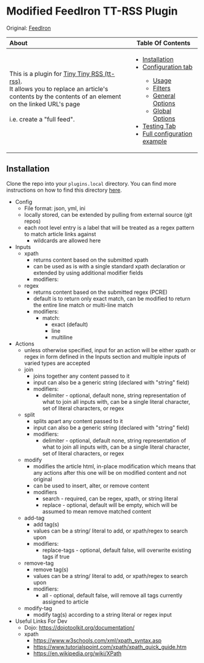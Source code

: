 # Modified FeedIron TT-RSS Plugin
Original: [FeedIron](https://github.com/feediron/ttrss_plugin-feediron)

About |Table Of Contents
 :---- | --------
This is a plugin for [Tiny Tiny RSS (tt-rss)](https://tt-rss.org/).<br>It allows you to replace an article's contents by the contents of an element on the linked URL's page<br><br>i.e. create a "full feed".<br><br>|<ul><li>[Installation](#installation)</li><li>[Configuration tab](#configuration-tab)</li><ul><li>[Usage](#usage)</li><li>[Filters](#filters)</li><li>[General Options](#general-options)</li><li>[Global Options](#global-options)</li></ul><li>[Testing Tab](#testing-tab)</li><li>[Full configuration example](#full-configuration-example)</li></ul>

## Installation

Clone the repo into your `plugins.local` directory. You can find more instructions on how to find this directory [here](https://git.tt-rss.org/fox/ttrss-docker-compose/wiki#how-do-i-add-plugins-and-themes).

- Config
    - File format: json, yml, ini
    - locally stored, can be extended by pulling from external source (git repos)
    - each root level entry is a label that will be treated as a regex pattern to match article links against
        - wildcards are allowed here
- Inputs
    - xpath
        - returns content based on the submitted xpath
        - can be used as is with a single standard xpath declaration or extended by using additional modifier fields
        - modifiers:
    - regex
        - returns content based on the submitted regex (PCRE)
        - default is to return only exact match, can be modified to return the entire line match or multi-line match
        - modifiers:
            - match:
                - exact (default)
                - line
                - multiline
- Actions
    - unless otherwise specified, input for an action will be either xpath or regex in form defined in the Inputs section and multiple inputs of varied types are accepted
    - join
        - joins together any content passed to it
        - input can also be a generic string (declared with "string" field)
        - modifiers:
            - delimiter - optional, default none, string representation of what to join all inputs with, can be a single literal character, set of literal characters, or regex
    - split
        - splits apart any content passed to it
        - input can also be a generic string (declared with "string" field)
        - modifiers:
            - delimiter - optional, default none, string representation of what to join all inputs with, can be a single literal character, set of literal characters, or regex
    - modify
        - modifies the article html, in-place modification which means that any actions after this one will be on modified content and not original
        - can be used to insert, alter, or remove content
        - modifiers
            - search - required, can be regex, xpath, or string literal
            - replace - optional, default will be empty, which will be assumed to mean remove matched content
    - add-tag
        - add tag(s)
        - values can be a string/ literal to add, or xpath/regex to search upon
        - modifiers:
            - replace-tags - optional, default false, will overwrite existing tags if true
    - remove-tag
        - remove tag(s)
        - values can be a string/ literal to add, or xpath/regex to search upon
        - modifiers:
            - all - optional, default false, will remove all tags currently assigned to article
    - modify-tag
        - modify tag(s) according to a string literal or regex input
- Useful Links For Dev
    - Dojo: <https://dojotoolkit.org/documentation/>
    - xpath
        - <https://www.w3schools.com/xml/xpath_syntax.asp>
        - <https://www.tutorialspoint.com/xpath/xpath_quick_guide.htm>
        - <https://en.wikipedia.org/wiki/XPath>

